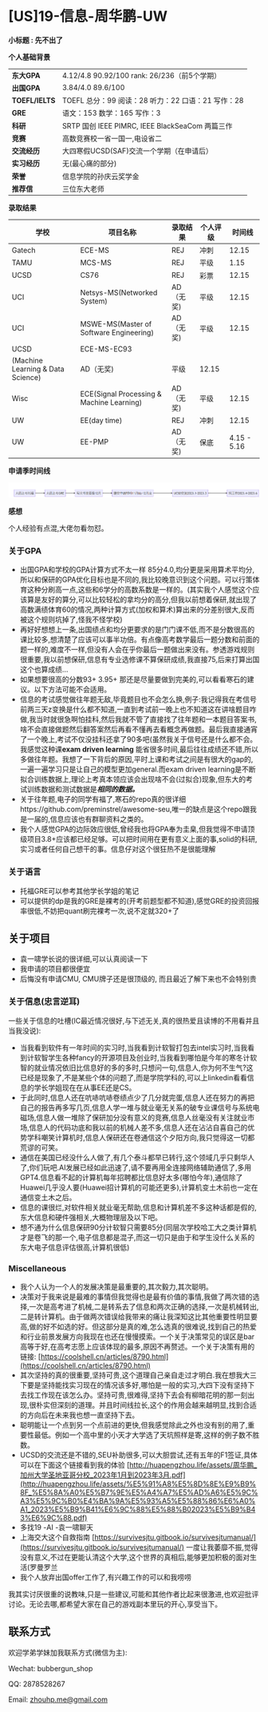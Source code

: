 # [US]19-信息-周华鹏-UW

**小标题 : 先不出了**

**个人基础背景**

| | |
| --- | --- |
| **东大GPA** | 4.12/4.8 90.92/100 rank: 26/236（前5个学期） |
| **出国GPA** | 3.84/4.0 89.6/100 |
| **TOEFL/IELTS** | TOEFL 总分：99 阅读：28 听力：22 口语：21 写作：28 |
| **GRE** | 语文：153 数学：165 写作：3 |
| **科研** | SRTP 国创 IEEE PIMRC, IEEE BlackSeaCom 两篇三作 |
| **竞赛** | 高数竞赛校一省一国一,电设省二 |
| **交流经历** | 大四寒假UCSD(SAF)交流一个学期（在申请后） |
| **实习经历** | 无(最心痛的部分) |
| **荣誉** | 信息学院的孙庆云奖学金 |
| **推荐信** | 三位东大老师 |

**录取结果**

| 学校 | 项目名称 | 录取结果 | 个人评级 | 时间线 |
| --- | --- | --- | --- | --- |
| Gatech | ECE-MS | REJ | 冲刺 | 12.15 |
| TAMU | MCS-MS | REJ | 平级 | 1.15 |
| UCSD | CS76 | REJ | 彩票 | 12.15 |
| UCI | Netsys-MS(Networked System) | AD（无奖) | 平级 | 12.15 |
| UCI | MSWE-MS(Master of Software Engineering) | AD（无奖) | 平级 | 12.15 |
| UCSD | ECE-MS-EC93
(Machine Learning & Data Science) | AD（无奖) | 平级 | 12.15 |
| Wisc | ECE(Signal Processing & Machine Learning) | AD（无奖) | 平级 | 12.15 |
| UW | EE(day time) | REJ | 冲刺 | 12.15 |
| UW | EE-PMP | AD（无奖) | 保底 | 4.15 - 5.16 |

**申请季时间线** 

![申请季时间线](images/[US]19-信息-周华鹏-UW_flowchart.png)

**感想**

个人经验有点混,大佬勿看勿怼。

### 关于GPA

- 出国GPA和学校的GPA计算方式不太一样 85分4.0,均分更是采用算术平均分,所以和保研的GPA优化目标也是不同的,我比较晚意识到这个问题。可以行策体育这种分刷高一点,这些和6学分的高数系数是一样的。(其实我个人感觉这个应该算是友好的算分,可以比较轻松的拿均分的高分,但我以前想着保研,就出现了高数满绩体育60的情况,两种计算方式(加权和算术)算出来的分差别很大,反而被这个规则坑掉了,怪我不怪学校)
- 再好好想想上一条,出国绩点和均分更要求的是门门课不低,而不是分数很高的课比较多,想清楚了应该可以事半功倍。有点像高考数学最后一题分数和前面的题一样的,难度不一样,但没有人会在乎你最后一题做出来没有。参透游戏规则很重要,我以前想保研,信息有专业选修课不算保研成绩,我直接75,后来打算出国这个也算成绩…
- 如果想要很高的分数93+ 3.95+ 那还是尽量要做到完美的,可以看看寒石的建议。以下方法可能不会适用。
- 信息的考试感觉做往年题无敌,毕竟题目也不会怎么换,例子:我记得我在考信号前两三天z变换是什么都不知道,一直到考试前一晚上也不知道这在讲啥题目咋做,我当时就很急啊怕挂科,然后我就不管了直接找了往年题和一本题目答案书,啥不会直接做题然后翻答案然后再看不懂再去看概念再做题。最后我直接通宵了一个晚上,考试不仅没挂科还拿了90多吧(虽然我关于信号还是什么都不会。我感觉这种课**exam driven learning** 能省很多时间,最后往往成绩还不错,所以多做往年题。我想了一下背后的原因,平时上课和考试之间是有很大的gap的,一遍一遍学习只是让自己的模型更加general.而exam driven learning是不断拟合训练数据上,理论上考真本领应该会出现啥不会(过拟合)现象,但东大的考试训练数据和测试数据是***相同的数据。***
- 关于往年题,电子的同学有福了,寒石的repo真的很详细https://github.com/preminstrel/awesome-seu,唯一的缺点是这个repo跟我是一届的,信息应该也有群聊资料之类的。
- 我个人感觉GPA的边际效应很低,曾经我也将GPA奉为圭臬,但我觉得不申请顶级项目3.8+应该都已经足够。可以把时间用在更有意义上面的事,solid的科研,实习或者任何自己想干的事。信息仔对这个很狂热不是很能理解

### 关于语言

- 托福GRE可以参考其他学长学姐的笔记
- 可以提供的dp是我的GRE是裸考的(开考前题型都不知道),感觉GRE的投资回报率很低,不妨把quant刷完裸考一次,说不定就320+了

## 关于项目

- 袁一啸学长说的很详细,可以认真阅读一下
- 我申请的项目都很便宜
- 后悔没有申请CMU, CMU牌子还是很顶级的, 而且最近了解下来也不会特别贵

### 关于信息(忠言逆耳)

一些关于信息的吐槽(IC最近情况很好,与下述无关,真的很热爱且读博的不用看并且当我没说):

- 当我看到软件有一年时间的实习时,当我看到计软智打包去intel实习时,当我看到计软智学生各种fancy的开源项目及创业时,当我看到哪怕是今年的寒冬计软智的就业情况依旧比信息好的多的多时,只想问一句,信息人,你为何不生气?这已经是现象了,不是某些个体的问题了,而是学院学科的,可以上linkedin看看信息的学长学姐现在在从事EE还是CS。
- 于此同时,信息人还在吭哧吭哧卷绩点少了几分就完蛋,信息人还在努力的再把自己的报告再多写几页,信息人学一堆与就业毫无关系的破专业课信号与系统电磁场,信息人做一堆除了保研加分没有意义的竞赛,信息人丝毫没有关注就业市场,信息人的代码功底和我以前的机械人差不多,信息人还在沾沾自喜自己的优势学科嘲笑计算机时,信息人保研还在卷通信这个夕阳方向,我只觉得这一切都荒谬的可笑。
- 通信在美国已经没什么人做了,有几个泰斗都早已转行,这个领域几乎只剩华人了,你们玩吧.AI发展已经如此迅速了,请不要再用全连接网络辅助通信了,多用GPT4.信息看不起的计算机每年招聘都比信息好太多(哪怕今年),通信除了Huawei几乎没人要(Huawei招计算机的可能还更多),计算机变土木前也一定在通信变土木之后。
- 信息的课很烂,对软件相关就业毫无帮助,信息和计算机差不多这种话都是假的,东大信息和硬件强相关,大概物理层及以下吧。
- 想不通为什么信息保研90分计软智只需要85分(同层次学校哈工大之类计算机才是卷飞的那一个,电子信息都是混子,而这一切只是由于和学生没什么关系的东大电子信息评估很高,计算机很低)

### Miscellaneous

- 我个人认为一个人的发展决策是最重要的,其次毅力,其次聪明。
- 决策对于我来说是最难的事情但我觉得也是最有价值的事情,我做了两次错的选择,一次是高考进了机械,二是转系去了信息和两次正确的选择,一次是机械转出,二是转计算机。由于做两次错误给我带来的痛让我深知这比其他重要性明显要高,做的好不如选的好。但这部分是真的难,怎么选真的很难说,找到自己的热爱和行业前景发展方向我现在也还在慢慢摸索。一个关于决策常见的误区是bar高等于好,在高考志愿上应该体现的最多,原因不再赘述。一个关于决策有用的链接: [https://coolshell.cn/articles/8790.html](https://coolshell.cn/articles/8790.html)
- 其次坚持的真的很重要,坚持可贵,这个道理自己亲自走过才明白.我在想我大三下要是坚持能找实习现在的情况该多好,哪怕是一般的实习,大四下没有坚持下去找工作现在该怎么办。坚持可贵,很难得,坚持下去会有柳暗花明的那一刻出现,很朴实但深刻的道理。并且时间线拉长,这个的作用会越来越明显,找到合适的方向后在未来我也想一直坚持下去。
- 聪明能让一个点到另一个点前进的更快,但我感觉除此之外也没有别的用了,重要性最低。例如一个高中里的小天才大学选了天坑照样是寄,这样的例子数不胜数。
- UCSD的交流还是不错的,SEU补助很多,可以大胆尝试,还有五年的F1签证,具体可以在下面这个链接看到我的体验 [http://huapengzhou.life/assets/周华鹏_加州大学圣地亚哥分校_2023年1月到2023年3月.pdf](http://huapengzhou.life/assets/%E5%91%A8%E5%8D%8E%E9%B9%8F_%E5%8A%A0%E5%B7%9E%E5%A4%A7%E5%AD%A6%E5%9C%A3%E5%9C%B0%E4%BA%9A%E5%93%A5%E5%88%86%E6%A0%A1_2023%E5%B9%B41%E6%9C%88%E5%88%B02023%E5%B9%B43%E6%9C%88.pdf)
- 多找19 -AI -袁一啸聊天
- 上海交大这个自救指南 [https://survivesjtu.gitbook.io/survivesjtumanual/](https://survivesjtu.gitbook.io/survivesjtumanual/) 一度让我萎靡不振,觉得没有意义,不过在更能认清这个大学,这个世界的真相后,能够更加积极的面对生活(罗曼罗兰
- 我个人放弃出国offer工作了,有兴趣工作的可以和我唠唠

我其实讨厌很重的说教味,只是一些建议,可能和其他作者比起来很激进,也欢迎批评讨论。无论去哪,都希望大家在自己的游戏副本里玩的开心,享受当下。

## 联系方式

欢迎学弟学妹加我联系方式(微信为主):

Wechat: bubbergun_shop

QQ: 2878528267

Email: zhouhp.me@gmail.com
